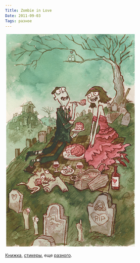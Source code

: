 ```yaml
---
Title: Zombie in Love
Date: 2011-09-03
Tags: разное
---
```


![zombie_in_love.jpg](images/zombie_in_love.jpg)

[Книжка](http://www.gallerynucleus.com/detail/12440), [стикеры](http://www.gallerynucleus.com/detail/12497),  еще [разного](http://www.gallerynucleus.com/artist/scott_campbell).